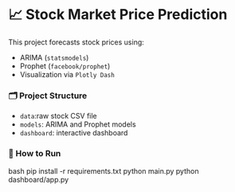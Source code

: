 # 📈 Stock Market Price Prediction

This project forecasts stock prices using:

- ARIMA (`statsmodels`)
- Prophet (`facebook/prophet`)
- Visualization via `Plotly Dash`

### 🗂 Project Structure

- `data`:raw stock CSV file
- `models`: ARIMA and Prophet models
- `dashboard`: interactive dashboard

### 🚀 How to Run

bash
pip install -r requirements.txt
python main.py
python dashboard/app.py
